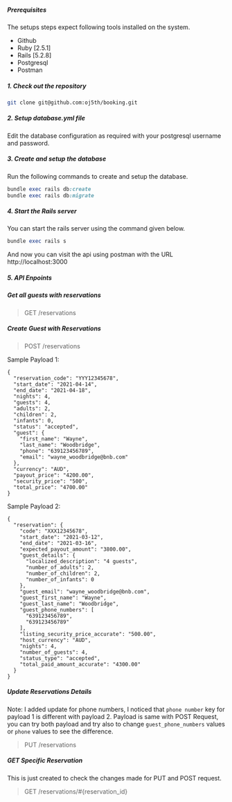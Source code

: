 ##### Prerequisites

The setups steps expect following tools installed on the system.

- Github
- Ruby [2.5.1]
- Rails [5.2.8]
- Postgresql
- Postman

##### 1. Check out the repository

```bash
git clone git@github.com:oj5th/booking.git
```

##### 2. Setup database.yml file

Edit the database configuration as required with your postgresql username and password.

##### 3. Create and setup the database

Run the following commands to create and setup the database.

```ruby
bundle exec rails db:create
bundle exec rails db:migrate
```

##### 4. Start the Rails server

You can start the rails server using the command given below.

```ruby
bundle exec rails s
```

And now you can visit the api using postman with the URL http://localhost:3000

##### 5. API Enpoints

##### Get all guests with reservations

> GET /reservations

##### Create Guest with Reservations

> POST /reservations

Sample Payload 1:
```shell
{
  "reservation_code": "YYY12345678",
  "start_date": "2021-04-14",
  "end_date": "2021-04-18",
  "nights": 4,
  "guests": 4,
  "adults": 2,
  "children": 2,
  "infants": 0,
  "status": "accepted",
  "guest": {
    "first_name": "Wayne",
    "last_name": "Woodbridge",
    "phone": "639123456789",
    "email": "wayne_woodbridge@bnb.com"
  },
  "currency": "AUD",
  "payout_price": "4200.00",
  "security_price": "500",
  "total_price": "4700.00"
}
```


Sample Payload 2:
```shell
{
  "reservation": {
    "code": "XXX12345678",
    "start_date": "2021-03-12",
    "end_date": "2021-03-16",
    "expected_payout_amount": "3800.00",
    "guest_details": {
      "localized_description": "4 guests",
      "number_of_adults": 2,
      "number_of_children": 2,
      "number_of_infants": 0
    },
    "guest_email": "wayne_woodbridge@bnb.com",
    "guest_first_name": "Wayne",
    "guest_last_name": "Woodbridge",
    "guest_phone_numbers": [
      "639123456789",
      "639123456789"
    ],
    "listing_security_price_accurate": "500.00",
    "host_currency": "AUD",
    "nights": 4,
    "number_of_guests": 4,
    "status_type": "accepted",
    "total_paid_amount_accurate": "4300.00"
  }
}
```

##### Update Reservations Details
Note: I added update for phone numbers, I noticed that `phone number` key for payload 1 is different with payload 2. Payload is same with POST Request, you can try both payload and try also to change `guest_phone_numbers` values or `phone` values to see the difference.


> PUT /reservations

##### GET Specific Reservation
This is just created to check the changes made for PUT and POST request.

> GET /reservations/#{reservation_id}





